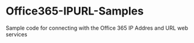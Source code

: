 # Office365-IPURL-Samples
Sample code for connecting with the Office 365 IP Addres and URL web services
